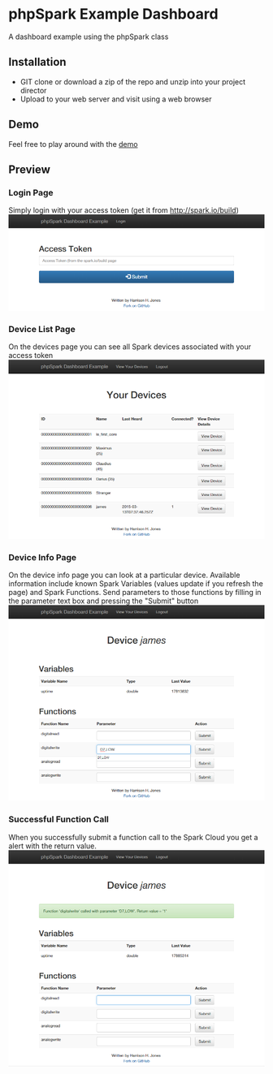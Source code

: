 phpSpark Example Dashboard
========

A dashboard example using the phpSpark class

## Installation ##

- GIT clone or download a zip of the repo and unzip into your project director
- Upload to your web server and visit using a web browser

## Demo ##

Feel free to play around with the [demo](http://projects.harrisonhjones.com/phpSparkDashboard/)

## Preview ##

### Login Page ###
Simply login with your access token (get it from http://spark.io/build)
![](LoginPage.png)

### Device List Page ###
On the devices page you can see all Spark devices associated with your access token
![](DevicesPage.png)

### Device Info Page ###
On the device info page you can look at a particular device. Available information include known Spark Variables (values update if you refresh the page) and Spark Functions. Send parameters to those functions by filling in the parameter text box and pressing the "Submit" button
![](DeviceInfoPage.png)

### Successful Function Call ###
When you successfully submit a function call to the Spark Cloud you get a alert with the return value.
![](FunctionSubmitPage.png)
